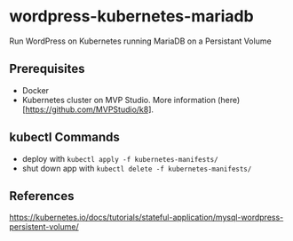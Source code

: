 # wordpress-kubernetes-mariadb
Run WordPress on Kubernetes running MariaDB on a Persistant Volume

## Prerequisites
- Docker
- Kubernetes cluster on MVP Studio. More information (here)[https://github.com/MVPStudio/k8].

## kubectl Commands

- deploy with
  `kubectl apply -f kubernetes-manifests/`
- shut down app with
  `kubectl delete -f kubernetes-manifests/`

## References 
https://kubernetes.io/docs/tutorials/stateful-application/mysql-wordpress-persistent-volume/
